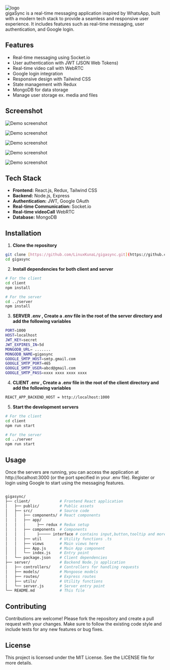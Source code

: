 ![logo](/images/Logo.svg)<br>
gigaSync is a real-time messaging application inspired by WhatsApp, built with a modern tech stack to provide a seamless and responsive user experience. It includes features such as real-time messaging, user authentication, and Google login.

## Features

- Real-time messaging using Socket.io
- User authentication with JWT (JSON Web Tokens)
- Real-time video call with WebRTC
- Google login integration
- Responsive design with Tailwind CSS
- State management with Redux
- MongoDB for data storage
- Manage user storage ex. media and files 

## Screenshot
![Demo screenshot](/images/Screenshot-1.png)

![Demo screenshot](/images/Screenshot-2.png)

![Demo screenshot](/images/Screenshot-3.png)

![Demo screenshot](/images/Screenshot-4.png)

![Demo screenshot](/images/Screenshot-5.png)
## Tech Stack

- **Frontend:** React.js, Redux, Tailwind CSS
- **Backend:** Node.js, Express
- **Authentication:** JWT, Google OAuth
- **Real-time Communication:** Socket.io
- **Real-time videoCall** WebRTC
- **Database:** MongoDB

## Installation

1. **Clone the repository**

```bash
git clone [https://github.com/LinuxKunaL/gigasync.git](https://github.com/yourusername/gigasync.git)
cd gigasync
```

2. **Install dependencies for both client and server**

```bash
# For the client
cd client
npm install

# For the server
cd ../server
npm install

```

3. **SERVER .env , Create a .env file in the root of the server directory and add the following variables**

```bash
PORT=1000
HOST=localhost
JWT_KEY=secret
JWT_EXPIRES_IN=5d
MONGODB_URL= .......
MONGODB_NAME=gigasync
GOOGLE_SMTP_HOST=smtp.gmail.com
GOOGLE_SMTP_PORT=465
GOOGLE_SMTP_USER=abcd@gmail.com
GOOGLE_SMTP_PASS=xxxx xxxx xxxx xxxx
```

4. **CLIENT .env , Create a .env file in the root of the client directory and add the following variables**

```bash
REACT_APP_BACKEND_HOST = http://localhost:1000 
```

5. **Start the development servers**

```bash
# For the client
cd client
npm run start

# For the server
cd ../server
npm run start

```

## Usage

Once the servers are running, you can access the application at http://localhost:3000 (or the port specified in your .env file). Register or login using Google to start using the messaging features.

```bash

gigasync/
├── client/             # Frontend React application
│   ├── public/         # Public assets
│   ├── src/            # Source code
│   │   ├── components/ # React components
│   │   ├── app/
│   │   │     ├── redux # Redux setup
│   │   ├── components  # Components
│   │   │     ├───── interface # contains input,button,tooltip and more.
│   │   ├── util        # Utility functions .ts
│   │   ├── views       # Main views here
│   │   ├── App.js      # Main App component
│   │   └── index.js    # Entry point
│   └── package.json    # Client dependencies
├── server/             # Backend Node.js application
│   ├── controllers/    # Controllers for handling requests
│   ├── models/         # Mongoose models
│   ├── routes/         # Express routes
│   ├── utils/          # Utility functions
│   └── server.js       # Server entry point
└── README.md           # This file

```

## Contributing

Contributions are welcome! Please fork the repository and create a pull request with your changes. Make sure to follow the existing code style and include tests for any new features or bug fixes.

## License

This project is licensed under the MIT License. See the LICENSE file for more details.
